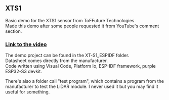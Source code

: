 ## XTS1
Basic demo for the XTS1 sensor from ToFFuture Technologies.\
Made this demo after some people requested it from YouTube's comment section.

### [Link to the video](https://youtu.be/j4Uym-JqLws)

The demo project can be found in the XT-S1_ESPIDF folder.\
Datasheet comes directly from the manufacturer.\
Code written using Visual Code, Platform Io, ESP-IDF framework, purple ESP32-S3 devkit.

There's also a folder call "test program", which contains a program from the manufacturer
to test the LiDAR module. I never used it but you may find it useful for something.
